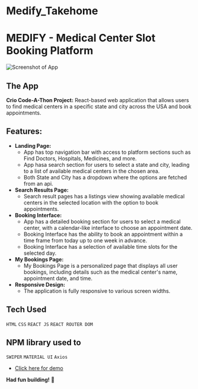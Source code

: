 # Medify_Takehome

# MEDIFY - Medical Center Slot Booking Platform

![Screenshot of App](./src/assets/Screenshot1.png)

## The App

**Crio Code-A-Thon Project:** React-based web application that allows users to find medical centers in a specific state and city across the USA and book appointments.


## Features:
- **Landing Page:**
    - App has top navigation bar with access to platform sections such as Find Doctors, Hospitals, Medicines, and more.
    - App hasa  search section for users to select a state and city, leading to a list of available medical centers in the chosen area.
    - Both State and City has a dropdown where the options are fetched from an api.
- **Search Results Page:**
    - Search result pages has a listings view showing available medical centers in the selected location with the option to book appointments.
- **Booking Interface:**
    - App has a detailed booking section for users to select a medical center, with a calendar-like interface to choose an appointment date.
    - Booking Interface has the ability to book an appointment within a time frame from today up to one week in advance.
    - Booking Interface has a selection of available time slots for the selected day.
- **My Bookings Page:**
    - My Bookings Page is a personalized page that displays all user bookings, including details such as the medical center's name, appointment date, and time.
- **Responsive Design:**
    - The application is fully responsive to various screen widths.


## Tech Used

`HTML`
`CSS`
`REACT JS`
`REACT ROUTER DOM`

## NPM library used to

`SWIPER`
`MATERIAL UI`
`Axios`


- <a href="https://medify-azure.vercel.app/" target="_blank">Click here for demo</a>

**Had fun building!** 🚀
